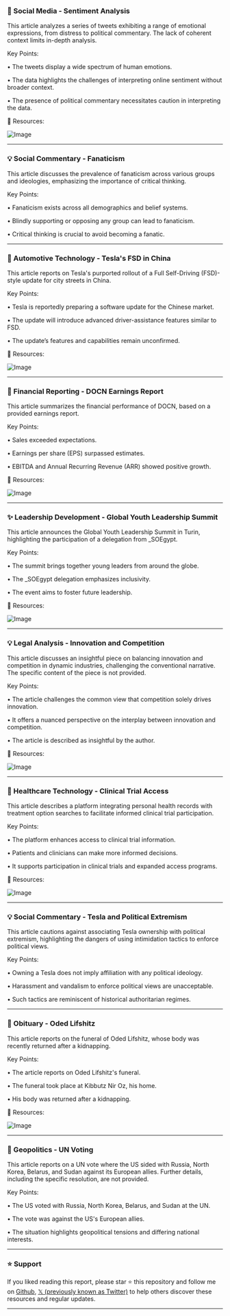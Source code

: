 ### 🤖 Social Media - Sentiment Analysis

This article analyzes a series of tweets exhibiting a range of emotional expressions, from distress to political commentary.  The lack of coherent context limits in-depth analysis.

Key Points:

• The tweets display a wide spectrum of human emotions.


•  The data highlights the challenges of interpreting online sentiment without broader context.


•  The presence of political commentary necessitates caution in interpreting the data.



🔗 Resources:

![Image](https://pbs.twimg.com/media/GkoeU86WkAAdFyX?format=jpg&name=900x900)


---

### 💡 Social Commentary - Fanaticism

This article discusses the prevalence of fanaticism across various groups and ideologies, emphasizing the importance of critical thinking.

Key Points:

• Fanaticism exists across all demographics and belief systems.


• Blindly supporting or opposing any group can lead to fanaticism.


• Critical thinking is crucial to avoid becoming a fanatic.



---

### 🚀 Automotive Technology - Tesla's FSD in China

This article reports on Tesla's purported rollout of a Full Self-Driving (FSD)-style update for city streets in China.

Key Points:

• Tesla is reportedly preparing a software update for the Chinese market.


• The update will introduce advanced driver-assistance features similar to FSD.


•  The update’s features and capabilities remain unconfirmed.



🔗 Resources:

![Image](https://pbs.twimg.com/media/GkoeO1wbYAAHU_u?format=jpg&name=small)


---

### 🤖 Financial Reporting - DOCN Earnings Report

This article summarizes the financial performance of DOCN, based on a provided earnings report.

Key Points:

• Sales exceeded expectations.


• Earnings per share (EPS) surpassed estimates.


• EBITDA and Annual Recurring Revenue (ARR) showed positive growth.



🔗 Resources:

![Image](https://pbs.twimg.com/media/Gkob08MbkAMmMD7?format=png&name=small)


---

### ✨ Leadership Development - Global Youth Leadership Summit

This article announces the Global Youth Leadership Summit in Turin, highlighting the participation of a delegation from _SOEgypt.

Key Points:

• The summit brings together young leaders from around the globe.


• The _SOEgypt delegation emphasizes inclusivity.


• The event aims to foster future leadership.



🔗 Resources:

![Image](https://pbs.twimg.com/media/GkobtH5XkAAiThm?format=jpg&name=small)


---

### 💡 Legal Analysis - Innovation and Competition

This article discusses an insightful piece on balancing innovation and competition in dynamic industries, challenging the conventional narrative.  The specific content of the piece is not provided.


Key Points:

• The article challenges the common view that competition solely drives innovation.


• It offers a nuanced perspective on the interplay between innovation and competition.


• The article is described as insightful by the author.



🔗 Resources:

![Image](https://pbs.twimg.com/media/GkUoOMgWQAAEsfV?format=jpg&name=small)


---

### 🤖 Healthcare Technology - Clinical Trial Access

This article describes a platform integrating personal health records with treatment option searches to facilitate informed clinical trial participation.

Key Points:

• The platform enhances access to clinical trial information.


• Patients and clinicians can make more informed decisions.


• It supports participation in clinical trials and expanded access programs.



🔗 Resources:

![Image](https://pbs.twimg.com/media/Gkn2xC-W4AAim4n?format=png&name=small)


---

### 💡 Social Commentary - Tesla and Political Extremism

This article cautions against associating Tesla ownership with political extremism, highlighting the dangers of using intimidation tactics to enforce political views.


Key Points:

•  Owning a Tesla does not imply affiliation with any political ideology.


•  Harassment and vandalism to enforce political views are unacceptable.


•  Such tactics are reminiscent of historical authoritarian regimes.


---

### 🤖 Obituary - Oded Lifshitz

This article reports on the funeral of Oded Lifshitz, whose body was recently returned after a kidnapping.

Key Points:

• The article reports on Oded Lifshitz's funeral.


• The funeral took place at Kibbutz Nir Oz, his home.


• His body was returned after a kidnapping.


🔗 Resources:

![Image](https://pbs.twimg.com/media/GkoXudYWAAAady5?format=jpg&name=240x240)


---

### 🤖 Geopolitics - UN Voting

This article reports on a UN vote where the US sided with Russia, North Korea, Belarus, and Sudan against its European allies.  Further details, including the specific resolution, are not provided.


Key Points:

• The US voted with Russia, North Korea, Belarus, and Sudan at the UN.


•  The vote was against the US's European allies.


• The situation highlights geopolitical tensions and differing national interests.


---

### ⭐️ Support

If you liked reading this report, please star ⭐️ this repository and follow me on [Github](https://github.com/Drix10), [𝕏 (previously known as Twitter)](https://x.com/DRIX_10_) to help others discover these resources and regular updates.

---